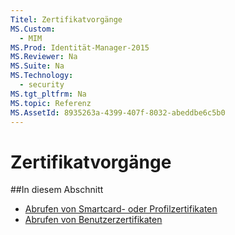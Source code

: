 ```yaml
---
Titel: Zertifikatvorgänge
MS.Custom:
  - MIM
MS.Prod: Identität-Manager-2015
MS.Reviewer: Na
MS.Suite: Na
MS.Technology:
  - security
MS.tgt_pltfrm: Na
MS.topic: Referenz
MS.AssetId: 8935263a-4399-407f-8032-abeddbe6c5b0
---
```

# Zertifikatvorgänge
##In diesem Abschnitt

- [Abrufen von Smartcard- oder Profilzertifikaten](get-smartcard-profile-certificates.md)
- [Abrufen von Benutzerzertifikaten](get-user-certificates.md)
<!--HONumber=Mar16_HO1-->
